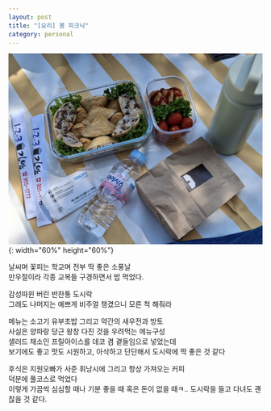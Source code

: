 ```yaml
---
layout: post
title: "[요리] 봄 피크닉"
category: personal
---
```

![picnic.jpg](/assets/img/picnic.jpg){: width="60%" height="60%"}

날씨며 꽃피는 학교며 전부 딱 좋은 소풍날\
만우절이라 각종 교복들 구경하면서 밥 먹었다.

감성따윈 버린 반찬통 도시락\
그래도 나머지는 예쁘게 비주얼 챙겼으니 모른 척 해줘라

메뉴는 소고기 유부초밥 그리고 약간의 새우전과 방토\
사실은 양파랑 당근 왕창 다진 것을 우려먹는 메뉴구성\
샐러드 채소인 프릴아이스를 데코 겸 곁들임으로 넣었는데\
보기에도 좋고 맛도 시원하고, 아삭하고 단단해서 도시락에 딱 좋은 것 같다

후식은 지원오빠가 사준 휘낭시에 그리고 항상 가져오는 커피\
덕분에 풀코스로 먹었다\
이렇게 가끔씩 심심할 때나 기분 좋을 때 혹은 돈이 없을 때ㅋ.. 도시락을 들고 다녀도 괜찮을 것 같다.